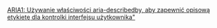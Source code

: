 [ARIA1: Używanie właściwości aria-describedby, aby zapewnić opisową etykietę dla kontrolki interfejsu użytkownika"](https://www.w3.org/WAI/WCAG21/Techniques/aria/ARIA1.html)



